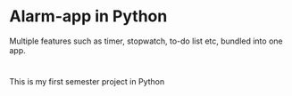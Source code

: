 # Alarm-app in Python
Multiple features such as timer, stopwatch, to-do list etc, bundled into one app.
#
This is my first semester project in Python
